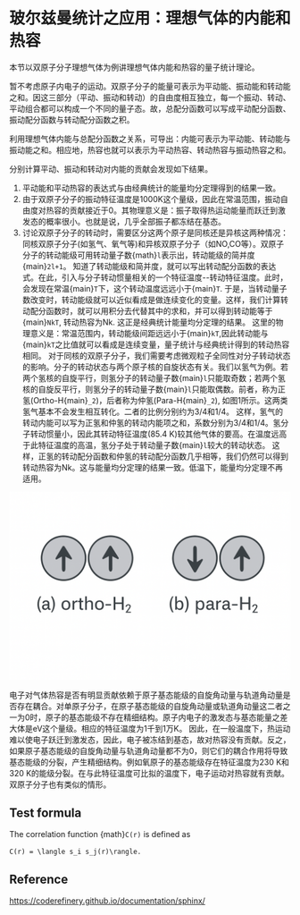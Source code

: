 # 玻尔兹曼统计之应用：理想气体的内能和热容

本节以双原子分子理想气体为例讲理想气体内能和热容的量子统计理论。

暂不考虑原子内电子的运动。双原子分子的能量可表示为平动能、振动能和转动能之和。因这三部分（平动、振动和转动）的自由度相互独立，每一个振动、转动、平动组合都可以构成一个不同的量子态。故，总配分函数可以写成平动配分函数、振动配分函数与转动配分函数之积。

利用理想气体内能与总配分函数之关系，可导出：内能可表示为平动能、转动能与振动能之和。相应地，热容也就可以表示为平动热容、转动热容与振动热容之和。

分别计算平动、振动和转动对内能的贡献会发现如下结果。
1. 平动能和平动热容的表达式与由经典统计的能量均分定理得到的结果一致。
2. 由于双原子分子的振动特征温度是1000K这个量级，因此在常温范围，振动自由度对热容的贡献接近于0。其物理意义是：振子取得热运动能量而跃迁到激发态的概率很小。也就是说，几乎全部振子都冻结在基态。
3. 讨论双原子分子的转动时，需要区分这两个原子是同核还是异核这两种情况：同核双原子分子(如氢气、氧气等)和异核双原子分子（如NO,CO等）。双原子分子的转动能级可用转动量子数{math}`l`表示出，转动能级的简并度{main}`2l+1`。
知道了转动能级和简并度，就可以写出转动配分函数的表达式。在此，引入与分子转动惯量相关的一个特征温度--转动特征温度。此时，会发现在常温{main}`T`下，这个转动温度远远小于{main}`T`. 
于是，当转动量子数改变时，转动能级就可以近似看成是做连续变化的变量。这样，我们计算转动配分函数时，就可以用积分去代替其中的求和，并可以得到转动能等于{main}`NkT`, 转动热容为Nk. 这正是经典统计能量均分定理的结果。 
这里的物理意义是：常温范围内，转动能级间距远远小于{main}`kT`,因此转动能与{main}`kT`之比值就可以看成是连续变量，量子统计与经典统计得到的转动热容相同。
对于同核的双原子分子，我们需要考虑微观粒子全同性对分子转动状态的影响。分子的转动状态与两个原子核的自旋状态有关。我们以氢气为例。若两个氢核的自旋平行，则氢分子的转动量子数{main}`l`只能取奇数；若两个氢核的自旋反平行，则氢分子的转动量子数{main}`l`只能取偶数。前者，称为正氢(Ortho-H{main}`_2`)，后者称为仲氢(Para-H{main}`_2`), 如图1所示。这两类氢气基本不会发生相互转化。二者的比例分别约为3/4和1/4。
这样，氢气的转动内能可以写为正氢和仲氢的转动内能项之和，系数分别为3/4和1/4。氢分子转动惯量小，因此其转动特征温度(85.4 K)较其他气体的要高。在温度远高于此特征温度的高温，氢分子处于转动量子数{main}`l`较大的转动状态。
这样，正氢的转动配分函数和仲氢的转动配分函数几乎相等，我们仍然可以得到转动热容为Nk。这与能量均分定理的结果一致。低温下，能量均分定理不再适用。

![Spin isomer H](../../data/images/spin_isomer_h.png)

电子对气体热容是否有明显贡献依赖于原子基态能级的自旋角动量与轨道角动量是否存在耦合。对单原子分子，在原子基态能级的自旋角动量或轨道角动量这二者之一为0时，原子的基态能级不存在精细结构。原子内电子的激发态与基态能量之差大体是eV这个量级。相应的特征温度为1千到1万K。
因此，在一般温度下，热运动难以使电子跃迁到激发态，因此，电子被冻结到基态，故对热容没有贡献。反之，如果原子基态能级的自旋角动量与轨道角动量都不为0，则它们的耦合作用将导致基态能级的分裂，产生精细结构。例如氧原子的基态能级存在特征温度为230 K和320 K的能级分裂。在与此特征温度可比拟的温度下，电子运动对热容就有贡献。 双原子分子也有类似的情形。

## Test formula
The correlation function {math}`C(r)` is defined as
```{math}
C(r) = \langle s_i s_j(r)\rangle.
```

## Reference 
https://coderefinery.github.io/documentation/sphinx/ 
